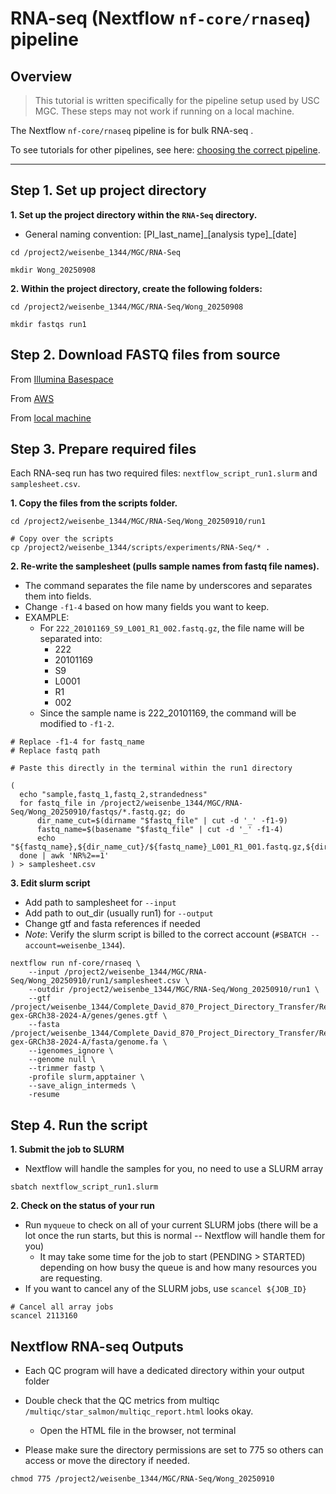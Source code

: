 # RNA-seq (Nextflow `nf-core/rnaseq`) pipeline

## Overview

>This tutorial is written specifically for the pipeline setup used by USC MGC. These steps may not work if running on a local machine.

The Nextflow `nf-core/rnaseq` pipeline is for bulk RNA-seq . 

To see tutorials for other pipelines, see here: [choosing the correct pipeline](../README.md#pipeline-tutorials).


---

## Step 1. Set up project directory

**1. Set up the project directory within the `RNA-Seq` directory.**

- General naming convention: [PI_last_name]\_[analysis type]_[date]

```
cd /project2/weisenbe_1344/MGC/RNA-Seq

mkdir Wong_20250908
```

**2. Within the project directory, create the following folders:**

```
cd /project2/weisenbe_1344/MGC/RNA-Seq/Wong_20250908

mkdir fastqs run1
```

## Step 2. Download FASTQ files from source

From [Illumina Basespace](../other_tutorials/file_transfers.md#basespace-overview)

From [AWS]()

From [local machine]()


## Step 3. Prepare required files

Each RNA-seq run has two required files: `nextflow_script_run1.slurm` and `samplesheet.csv`.

**1. Copy the files from the scripts folder.**

```
cd /project2/weisenbe_1344/MGC/RNA-Seq/Wong_20250910/run1

# Copy over the scripts
cp /project2/weisenbe_1344/scripts/experiments/RNA-Seq/* .
```

**2. Re-write the samplesheet (pulls sample names from fastq file names).**
- The command separates the file name by underscores and separates them into fields. 
- Change `-f1-4` based on how many fields you want to keep. 
- EXAMPLE:
   - For `222_20101169_S9_L001_R1_002.fastq.gz`, the file name will be separated into:
     - 222
     - 20101169
     - S9
     - L0001
     - R1
     - 002
    - Since the sample name is 222_20101169, the command will be modified to `-f1-2`.
```
# Replace -f1-4 for fastq_name
# Replace fastq path

# Paste this directly in the terminal within the run1 directory

(
  echo "sample,fastq_1,fastq_2,strandedness"
  for fastq_file in /project2/weisenbe_1344/MGC/RNA-Seq/Wong_20250910/fastqs/*.fastq.gz; do
      dir_name_cut=$(dirname "$fastq_file" | cut -d '_' -f1-9)
      fastq_name=$(basename "$fastq_file" | cut -d '_' -f1-4)
      echo "${fastq_name},${dir_name_cut}/${fastq_name}_L001_R1_001.fastq.gz,${dir_name_cut}/${fastq_name}_L001_R2_001.fastq.gz,auto"
  done | awk 'NR%2==1'
) > samplesheet.csv
```

**3. Edit slurm script**
- Add path to samplesheet for `--input`
- Add path to out_dir (usually run1) for `--output`
- Change gtf and fasta references if needed
- _Note_: Verify the slurm script is billed to the correct account (`#SBATCH --account=weisenbe_1344`).

```
nextflow run nf-core/rnaseq \
    --input /project2/weisenbe_1344/MGC/RNA-Seq/Wong_20250910/run1/samplesheet.csv \
    --outdir /project2/weisenbe_1344/MGC/RNA-Seq/Wong_20250910/run1 \
    --gtf /project/weisenbe_1344/Complete_David_870_Project_Directory_Transfer/Resources/cellranger/refdata-gex-GRCh38-2024-A/genes/genes.gtf \
    --fasta /project/weisenbe_1344/Complete_David_870_Project_Directory_Transfer/Resources/cellranger/refdata-gex-GRCh38-2024-A/fasta/genome.fa \
    --igenomes_ignore \
    --genome null \
    --trimmer fastp \
    -profile slurm,apptainer \
    --save_align_intermeds \
    -resume
```

## Step 4. Run the script
**1. Submit the job to SLURM**
- Nextflow will handle the samples for you, no need to use a SLURM array

```
sbatch nextflow_script_run1.slurm
```
**2. Check on the status of your run**
- Run `myqueue` to check on all of your current SLURM jobs (there will be a lot once the run starts, but this is normal -- Nextflow will handle them for you)
  - It may take some time for the job to start (PENDING > STARTED) depending on how busy the queue is and how many resources you are requesting.
- If you want to cancel any of the SLURM jobs, use `scancel ${JOB_ID}`

```
# Cancel all array jobs
scancel 2113160
```

## Nextflow RNA-seq Outputs
- Each QC program will have a dedicated directory within your output folder
- Double check that the QC metrics from multiqc `/multiqc/star_salmon/multiqc_report.html` looks okay.
  - Open the HTML file in the browser, not terminal

- Please make sure the directory permissions are set to 775 so others can access or move the directory if needed.
```
chmod 775 /project2/weisenbe_1344/MGC/RNA-Seq/Wong_20250910
```
